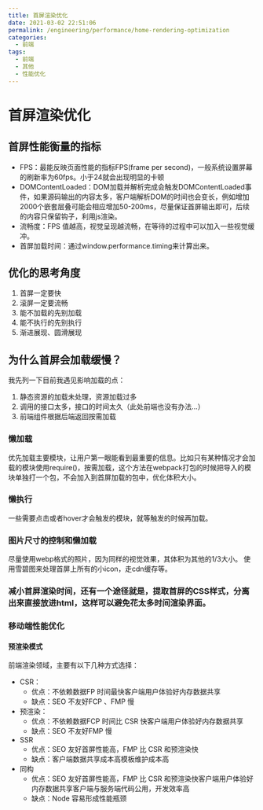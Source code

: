 ```yaml
---
title: 首屏渲染优化
date: 2021-03-02 22:51:06
permalink: /engineering/performance/home-rendering-optimization
categories:
  - 前端
tags:
  - 前端
  - 其他
  - 性能优化
---
```

# 首屏渲染优化

## 首屏性能衡量的指标

- FPS：最能反映页面性能的指标FPS(frame per second)，一般系统设置屏幕的刷新率为60fps。小于24就会出现明显的卡顿
- DOMContentLoaded：DOM加载并解析完成会触发DOMContentLoaded事件，如果源码输出的内容太多，客户端解析DOM的时间也会变长，例如增加2000个嵌套层叠可能会相应增加50-200ms，尽量保证首屏输出即可，后续的内容只保留钩子，利用js渲染。
- 流畅度：FPS 值越高，视觉呈现越流畅，在等待的过程中可以加入一些视觉缓冲。
- 首屏加载时间：通过window.performance.timing来计算出来。

## 优化的思考角度

1. 首屏一定要快
2. 滚屏一定要流畅
3. 能不加载的先别加载
4. 能不执行的先别执行
5. 渐进展现、圆滑展现

## 为什么首屏会加载缓慢？

我先列一下目前我遇见影响加载的点：

1. 静态资源的加载未处理，资源加载过多
2. 调用的接口太多，接口的时间太久（此处前端也没有办法...）
3. 前端组件根据后端返回按需加载

### 懒加载

优先加载主要模块，让用户第一眼能看到最重要的信息。比如只有某种情况才会加载的模块使用require()，按需加载，这个方法在webpack打包的时候把导入的模块单独打一个包，不会加入到首屏加载的包中，优化体积大小。

### 懒执行

一些需要点击或者hover才会触发的模块，就等触发的时候再加载。

### 图片尺寸的控制和懒加载

尽量使用webp格式的照片，因为同样的视觉效果，其体积为其他的1/3大小。 使用雪碧图来处理首屏上所有的小icon，走cdn缓存等。

### 减小首屏渲染时间，还有一个途径就是，提取首屏的CSS样式，分离出来直接放进html，这样可以避免花太多时间渲染界面。

### 移动端性能优化

#### 预渲染模式

前端渲染领域，主要有以下几种方式选择：

- CSR：
  - 优点：不依赖数据FP 时间最快客户端用户体验好内存数据共享
  - 缺点：SEO 不友好FCP 、FMP 慢
- 预渲染：
  - 优点：不依赖数据FCP 时间比 CSR 快客户端用户体验好内存数据共享
  - 缺点：SEO 不友好FMP 慢
- SSR
  - 优点：SEO 友好首屏性能高，FMP 比 CSR 和预渲染快
  - 缺点：客户端数据共享成本高模板维护成本高
- 同构
  - 优点：SEO 友好首屏性能高，FMP 比 CSR 和预渲染快客户端用户体验好内存数据共享客户端与服务端代码公用，开发效率高
  - 缺点：Node 容易形成性能瓶颈

